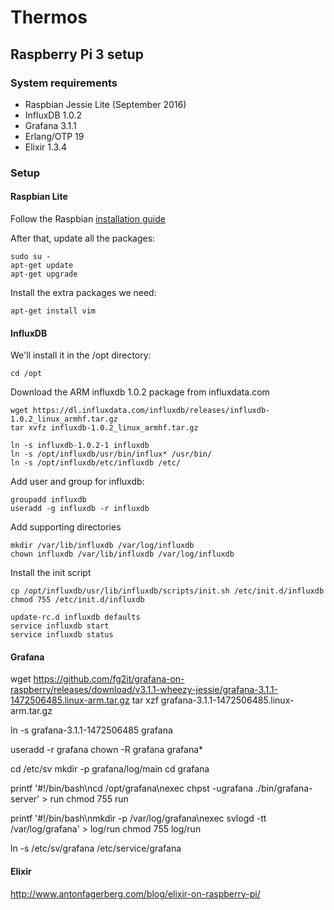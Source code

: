 # Thermos

## Raspberry Pi 3 setup

### System requirements

* Raspbian Jessie Lite (September 2016)
* InfluxDB 1.0.2
* Grafana 3.1.1
* Erlang/OTP 19
* Elixir 1.3.4

### Setup

#### Raspbian Lite
Follow the Raspbian [installation guide](https://www.raspberrypi.org/documentation/installation/installing-images/README.md)

After that, update all the packages:

    sudo su -
    apt-get update
    apt-get upgrade
    
Install the extra packages we need:

    apt-get install vim

#### InfluxDB
We'll install it in the /opt directory:

    cd /opt

Download the ARM influxdb 1.0.2 package from influxdata.com

    wget https://dl.influxdata.com/influxdb/releases/influxdb-1.0.2_linux_armhf.tar.gz
    tar xvfz influxdb-1.0.2_linux_armhf.tar.gz
    
    ln -s influxdb-1.0.2-1 influxdb
    ln -s /opt/influxdb/usr/bin/influx* /usr/bin/
    ln -s /opt/influxdb/etc/influxdb /etc/
    
Add user and group for influxdb:

    groupadd influxdb
    useradd -g influxdb -r influxdb

Add supporting directories 
    
    mkdir /var/lib/influxdb /var/log/influxdb
    chown influxdb /var/lib/influxdb /var/log/influxdb
    
Install the init script

	cp /opt/influxdb/usr/lib/influxdb/scripts/init.sh /etc/init.d/influxdb
	chmod 755 /etc/init.d/influxdb
 
	update-rc.d influxdb defaults
	service influxdb start
	service influxdb status


#### Grafana
wget https://github.com/fg2it/grafana-on-raspberry/releases/download/v3.1.1-wheezy-jessie/grafana-3.1.1-1472506485.linux-arm.tar.gz
tar xzf grafana-3.1.1-1472506485.linux-arm.tar.gz
 
ln -s grafana-3.1.1-1472506485 grafana
 
useradd -r grafana
chown -R grafana grafana*
 
cd /etc/sv
mkdir -p grafana/log/main
cd grafana
 
printf '#!/bin/bash\ncd /opt/grafana\nexec chpst -ugrafana ./bin/grafana-server' > run
chmod 755 run
 
printf '#!/bin/bash\nmkdir -p /var/log/grafana\nexec svlogd -tt /var/log/grafana' > log/run
chmod 755 log/run
 
ln -s /etc/sv/grafana /etc/service/grafana

#### Elixir
http://www.antonfagerberg.com/blog/elixir-on-raspberry-pi/